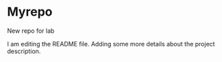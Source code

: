 # Myrepo
New repo for lab

I am editing the README file. Adding some more details about the project description.
